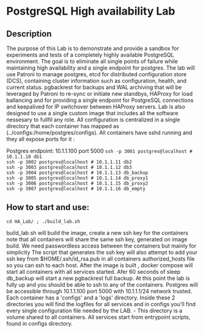 # PostgreSQL High availability Lab

## Description
The purpose of this Lab is to demonstrate and provide a sandbox for experiments and tests of
a completely highly available PostgreSQL environment. The goal is to eliminate all
single points of failure while maintaining high availability and a single endpoint for postgres.
The lab will use Patroni to manage postgres, etcd for distributed configuration store (DCS),
containing cluster information such as configuration, health, and current status.
pgbackrest for backups and WAL archiving that will be leveraged by Patroni to re-sync or
initiate new standbys, HAProxy for load ballancing and for providing a single endpoint for
PostgreSQL connections and keepalived for IP switchover between HAProxy servers.
Lab is also designed to use a single custom image that includes all the software nessesary to
fullfil any role. All configuration is centralized in a single directory that each container has mapped
as (../configs:/home/postgres/configs).
All containers have sshd running and they all expose ports for it :

Postgres endpoint: 10.1.1.100 port 5000
`ssh -p 3001 postgres@localhost # 10.1.1.10	db1` \
`ssh -p 3002 postgres@localhost # 10.1.1.11	db2` \
`ssh -p 3003 postgres@localhost # 10.1.1.12	db3` \
`ssh -p 3004 postgres@localhost # 10.1.1.13	db_backup` \
`ssh -p 3005 postgres@localhost # 10.1.1.14	db_proxy1` \
`ssh -p 3006 postgres@localhost # 10.1.1.15	db_proxy2` \
`ssh -p 3007 postgres@localhost # 10.1.1.16	db_empty`

## How to start and use:
`cd HA_Lab/ ; ./build_lab.sh`

build_lab.sh will build the image, create a new ssh key for the containers
note that all containers will share the same ssh key, generated on image build.
We need passwordless access between the containers but mainly for simplicity
The script that generates the ssh key will also attempt to add your ssh key
from $HOME/.ssh/id_rsa.pub in all containers authorized_hosts file so you
can ssh to each host. After the image is built , docker compose will start all
containers with all services started. Afer 60 seconds of sleep db_backup will start
a new pgbackrest full backup. At this point the lab is fully up and you should be able to
ssh to any of the containers.
Postgres will be accessible through 10.1.1.100 port 5000 with 10.1.1.1/24 network trusted.
Each container has a 'configs' and a 'logs' directory. Inside these 2 directories you will
find the logfiles for all services and in configs you'll find every single configuration file
needed by the LAB. - This directory is a volume shared to all containers.
All services start from entrypoint scripts, found in configs directory.

